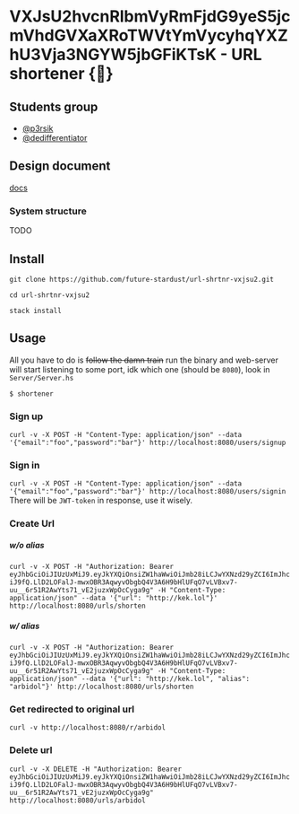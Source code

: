 # VXJsU2hvcnRlbmVyRmFjdG9yeS5jcmVhdGVXaXRoTWVtYmVycyhqYXZhU3Vja3NGYW5jbGFiKTsK - URL shortener {🧪}


## Students group

- [@p3rsik](https://github.com/p3rsik)
- [@dedifferentiator](https://github.com/dedifferentiator)

## Design document

[docs](docs)

### System structure

TODO

## Install
`git clone https://github.com/future-stardust/url-shrtnr-vxjsu2.git`

`cd url-shrtnr-vxjsu2`

`stack install`

## Usage
All you have to do is ~~follow the damn train~~ run the binary and web-server will start listening to some port, idk which one (should be `8080`), look in `Server/Server.hs`

`$ shortener`

### Sign up
`curl -v -X POST -H "Content-Type: application/json" --data '{"email":"foo","password":"bar"}' http://localhost:8080/users/signup`
### Sign in
`curl -v -X POST -H "Content-Type: application/json" --data '{"email":"foo","password":"bar"}' http://localhost:8080/users/signin`
There will be `JWT-token` in response, use it wisely.
### Create Url
##### w/o alias
`curl -v -X POST -H "Authorization: Bearer eyJhbGciOiJIUzUxMiJ9.eyJkYXQiOnsiZW1haWwiOiJmb28iLCJwYXNzd29yZCI6ImJhciJ9fQ.LlD2LOFalJ-mwxOBR3AqwyvObgbQ4V3A6H9bHlUFqO7vLVBxv7-uu__6r51R2AwYts71_vE2juzxWpOcCyga9g" -H "Content-Type: application/json" --data '{"url": "http://kek.lol"}' http://localhost:8080/urls/shorten`
##### w/ alias
`curl -v -X POST -H "Authorization: Bearer eyJhbGciOiJIUzUxMiJ9.eyJkYXQiOnsiZW1haWwiOiJmb28iLCJwYXNzd29yZCI6ImJhciJ9fQ.LlD2LOFalJ-mwxOBR3AqwyvObgbQ4V3A6H9bHlUFqO7vLVBxv7-uu__6r51R2AwYts71_vE2juzxWpOcCyga9g" -H "Content-Type: application/json" --data '{"url": "http://kek.lol", "alias": "arbidol"}' http://localhost:8080/urls/shorten`
### Get redirected to original url
`curl -v http://localhost:8080/r/arbidol`
### Delete url
`curl -v -X DELETE -H "Authorization: Bearer eyJhbGciOiJIUzUxMiJ9.eyJkYXQiOnsiZW1haWwiOiJmb28iLCJwYXNzd29yZCI6ImJhciJ9fQ.LlD2LOFalJ-mwxOBR3AqwyvObgbQ4V3A6H9bHlUFqO7vLVBxv7-uu__6r51R2AwYts71_vE2juzxWpOcCyga9g" http://localhost:8080/urls/arbidol`
